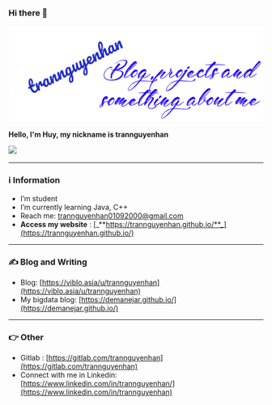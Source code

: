 ### Hi there 👋
[![Header](https://raw.githubusercontent.com/trannguyenhan/trannguyenhan/main/images/background.png "Header")](https://some-url.dev/)

**Hello, I'm Huy, my nickname is trannguyenhan**

![](https://komarev.com/ghpvc/?username=your-github-username&style=flat-square)

--- 
### ℹ️ Information
- I’m student
- I’m currently learning Java, C++
- Reach me: [trannguyenhan01092000@gmail.com](trannguyenhan01092000@gmail.com)
- **Access my website** : [_**https://trannguyenhan.github.io/**_](https://trannguyenhan.github.io/)

--- 
### ✍️ Blog and Writing

- Blog: [https://viblo.asia/u/trannguyenhan](https://viblo.asia/u/trannguyenhan)
- My bigdata blog: [https://demanejar.github.io/](https://demanejar.github.io/)

--- 
### 👉 Other
- Gitlab : [https://gitlab.com/trannguyenhan](https://gitlab.com/trannguyenhan)
- Connect with me in Linkedin: [https://www.linkedin.com/in/trannguyenhan/](https://www.linkedin.com/in/trannguyenhan)

